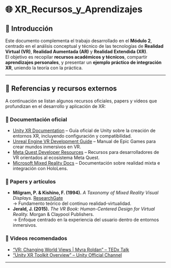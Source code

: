 # 🌐 XR_Recursos_y_Aprendizajes

## 📖 Introducción

Este documento complementa el trabajo desarrollado en el **Módulo 2**, centrado en el análisis conceptual y técnico de las tecnologías de **Realidad Virtual (VR)**, **Realidad Aumentada (AR)** y **Realidad Extendida (XR)**.  
El objetivo es recopilar **recursos académicos y técnicos**, compartir **aprendizajes personales**, y presentar un **ejemplo práctico de integración XR**, uniendo la teoría con la práctica.

---

## 🔗 Referencias y recursos externos

A continuación se listan algunos recursos oficiales, papers y videos que profundizan en el desarrollo y aplicación de XR:

### 📘 Documentación oficial
- [Unity XR Documentation](https://docs.unity3d.com/Manual/XR.html) – Guía oficial de Unity sobre la creación de entornos XR, incluyendo configuración y compatibilidad.  
- [Unreal Engine VR Development Guide](https://docs.unrealengine.com/5.0/en-US/virtual-reality-development-in-unreal-engine/) – Manual de Epic Games para crear mundos inmersivos en VR.  
- [Meta Quest Developer Resources](https://developer.oculus.com/resources/) – Recursos para desarrolladores de VR orientados al ecosistema Meta Quest.  
- [Microsoft Mixed Reality Docs](https://learn.microsoft.com/en-us/windows/mixed-reality/) – Documentación sobre realidad mixta e integración con HoloLens.

### 🧠 Papers y artículos
- **Milgram, P. & Kishino, F. (1994).** *A Taxonomy of Mixed Reality Visual Displays.* [ResearchGate](https://www.researchgate.net/publication/220017066_A_Taxonomy_of_Mixed_Reality_Visual_Displays)  
  → Fundamento teórico del continuo realidad-virtualidad.  
- **Jerald, J. (2015).** *The VR Book: Human-Centered Design for Virtual Reality.* Morgan & Claypool Publishers.  
  → Enfoque centrado en la experiencia del usuario dentro de entornos inmersivos.  

### 🎥 Videos recomendados
- [“VR: Changing World Views | Myra Roldan” – TEDx Talk](https://www.youtube.com/watch?v=CtW11JtnxGM)  
- [“Unity XR Toolkit Overview” – Unity Official Channel](https://www.youtube.com/watch?v=jUft9GZ-EI4)

---
